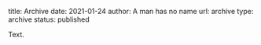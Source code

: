title: Archive
date: 2021-01-24
author: A man has no name
url: archive
type: archive
status: published

Text.